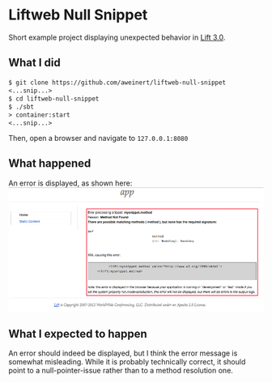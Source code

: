 # Liftweb Null Snippet

Short example project displaying unexpected behavior in [Lift 3.0](liftweb.net).

## What I did

    $ git clone https://github.com/aweinert/liftweb-null-snippet
	<...snip...>
	$ cd liftweb-null-snippet
	$ ./sbt
	> container:start
	<...snip...>

Then, open a browser and navigate to `127.0.0.1:8080`

## What happened

An error is displayed, as shown here: ![screenshot](screenshot.png)

## What I expected to happen

An error should indeed be displayed, but I think the error message is somewhat misleading.
While it is probably technically correct, it should point to a null-pointer-issue rather than to a method resolution one.
